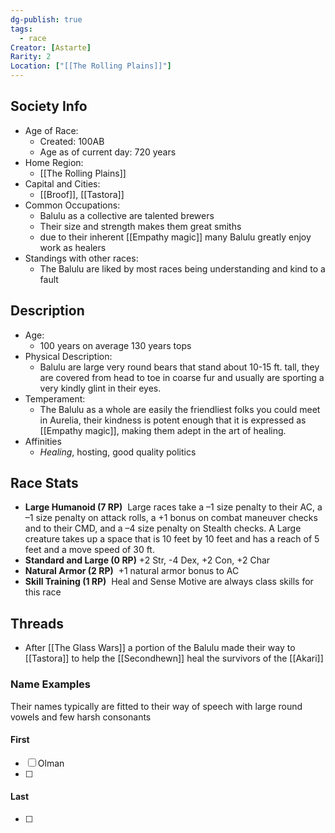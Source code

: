 ```yaml
---
dg-publish: true
tags:
  - race
Creator: [Astarte]
Rarity: 2
Location: ["[[The Rolling Plains]]"]
---
```

## Society Info
- Age of Race:
	- Created: 100AB
	- Age as of current day: 720 years
- Home Region:
	- [[The Rolling Plains]]
- Capital and Cities:
	- [[Broof]], [[Tastora]]
- Common Occupations:
	- Balulu as a collective are talented brewers
	- Their size and strength makes them great smiths
	- due to their inherent [[Empathy magic]] many Balulu greatly enjoy work as healers
- Standings with other races:
	- The Balulu are liked by most races being understanding and kind to a fault
## Description
- Age:
	- 100 years on average 130 years tops
- Physical Description:
	- Balulu are large very round bears that stand about 10-15 ft. tall, they are covered from head to toe in coarse fur and usually are sporting a very kindly glint in their eyes.
- Temperament:
	- The Balulu as a whole are easily the friendliest folks you could meet in Aurelia, their kindness is potent enough that it is expressed as [[Empathy magic]], making them adept in the art of healing.
- Affinities
	- *Healing*, hosting, good quality politics
## Race Stats
- **Large Humanoid (7 RP)** 
	Large races take a –1 size penalty to their AC, a –1 size penalty on attack rolls, a +1 bonus on combat maneuver checks and to their CMD, and a –4 size penalty on Stealth checks. A Large creature takes up a space that is 10 feet by 10 feet and has a reach of 5 feet and a move speed of 30 ft.
- **Standard and Large (0 RP)**
	+2 Str, -4 Dex, +2 Con, +2 Char
- **Natural Armor (2 RP)** 
	+1 natural armor bonus to AC
- **Skill Training (1 RP)** 
	Heal and Sense Motive are always class skills for this race
## Threads
- After [[The Glass Wars]] a portion of the Balulu made their way to [[Tastora]] to help the [[Secondhewn]] heal the survivors of the [[Akari]]
### Name Examples
Their names typically are fitted to their way of speech with large round vowels and few harsh consonants
#### First
- [ ] Olman
- [ ] 
#### Last
- [ ] 